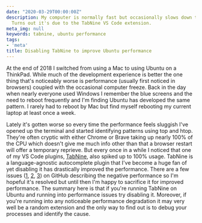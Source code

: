 ```yaml
---
date: "2020-03-29T00:00:00Z"
description: My computer is normally fast but occasionally slows down to a crawl.
  Turns out it's due to the TabNine VS Code extension.
meta_img: null
keywords: tabnine, ubuntu performance
tags:
- 'meta'
title: Disabling TabNine to improve Ubuntu performance
---
```


At the end of 2018 I switched from using a Mac to using Ubuntu on a ThinkPad. While much of the development experience is better the one thing that's noticeably worse is performance (usually first noticed in browsers) coupled with the occasional computer freeze. Back in the day when nearly everyone used Windows I remember the blue screens and the need to reboot frequently and I'm finding Ubuntu has developed the same pattern. I rarely had to reboot by Mac but find myself rebooting my current laptop at least once a week.

Lately it's gotten worse so every time the performance feels sluggish I've opened up the terminal and started identifying patterns using top and htop. They're often cryptic with either Chrome or Brave taking up nearly 100% of the CPU which doesn't give me much info other than that a browser restart will offer a temporary reprieve. But every once in a while I noticed that one of my VS Code plugins, [TabNine](https://tabnine.com/), also spiked up to 100% usage. TabNine is a language-agnostic autocomplete plugin that I've become a huge fan of yet disabling it has drastically improved the performance. There are a few issues ([1](https://github.com/codota/TabNine/issues/24), [2](https://github.com/codota/TabNine/issues/43), [3](https://github.com/codota/TabNine/issues/183)) on GitHub describing the negative performance so I'm hopeful it's resolved but until then I'm happy to sacrifice it for improved performance. The summary here is that if you're running TabNine on Ubuntu and running into performance issues try disabling it. Moreover, if you're running into any noticeable performance degradation it may very well be a random extension and the only way to find out is to debug your processes and identify the cause.
